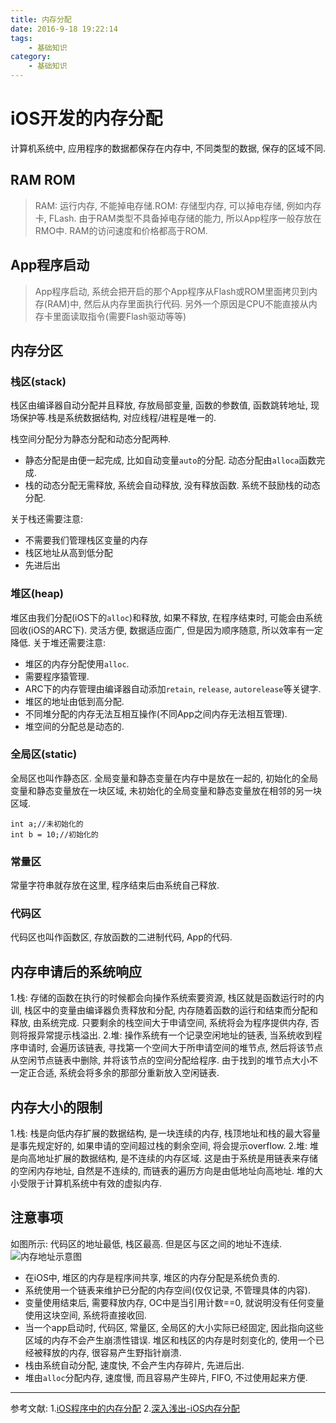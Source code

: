 ```yaml
---
title: 内存分配
date: 2016-9-18 19:22:14
tags:
    - 基础知识
category:
    - 基础知识
---
```


# iOS开发的内存分配

计算机系统中, 应用程序的数据都保存在内存中, 不同类型的数据, 保存的区域不同.
## RAM ROM
> RAM: 运行内存, 不能掉电存储.ROM: 存储型内存, 可以掉电存储, 例如内存卡, FLash.
	由于RAM类型不具备掉电存储的能力, 所以App程序一般存放在RMO中. RAM的访问速度和价格都高于ROM.
	
## App程序启动
> App程序启动, 系统会把开启的那个App程序从Flash或ROM里面拷贝到内存(RAM)中, 然后从内存里面执行代码.
	另外一个原因是CPU不能直接从内存卡里面读取指令(需要Flash驱动等等)
	
## 内存分区
### 栈区(stack)
栈区由编译器自动分配并且释放, 存放局部变量, 函数的参数值, 函数跳转地址, 现场保护等.栈是系统数据结构, 对应线程/进程是唯一的.

栈空间分配分为静态分配和动态分配两种.
* 静态分配是由便一起完成, 比如自动变量`auto`的分配. 动态分配由`alloca`函数完成.
* 栈的动态分配无需释放, 系统会自动释放, 没有释放函数. 系统不鼓励栈的动态分配.

关于栈还需要注意:
* 不需要我们管理栈区变量的内存
* 栈区地址从高到低分配
* 先进后出

### 堆区(heap)
堆区由我们分配(iOS下的`alloc`)和释放, 如果不释放, 在程序结束时, 可能会由系统回收(iOS的ARC下). 灵活方便, 数据适应面广, 但是因为顺序随意, 所以效率有一定降低.
关于堆还需要注意:
* 堆区的内存分配使用`alloc`.
* 需要程序猿管理.
* ARC下的内存管理由编译器自动添加`retain`, `release`, `autorelease`等关键字.
* 堆区的地址由低到高分配.
* 不同堆分配的内存无法互相互操作(不同App之间内存无法相互管理).
* 堆空间的分配总是动态的.

### 全局区(static)
全局区也叫作静态区. 全局变量和静态变量在内存中是放在一起的, 初始化的全局变量和静态变量放在一块区域, 未初始化的全局变量和静态变量放在相邻的另一块区域.
```
int a;//未初始化的
int b = 10;//初始化的
```

### 常量区
常量字符串就存放在这里, 程序结束后由系统自己释放.

### 代码区
代码区也叫作函数区, 存放函数的二进制代码, App的代码.

## 内存申请后的系统响应
1.栈: 存储的函数在执行的时候都会向操作系统索要资源, 栈区就是函数运行时的内训, 栈区中的变量由编译器负责释放和分配, 内存随着函数的运行和结束而分配和释放, 由系统完成. 只要剩余的栈空间大于申请空间, 系统将会为程序提供内存, 否则将报异常提示栈溢出.
2.堆: 操作系统有一个记录空闲地址的链表, 当系统收到程序申请时, 会遍历该链表, 寻找第一个空间大于所申请空间的堆节点, 然后将该节点从空闲节点链表中删除, 并将该节点的空间分配给程序. 由于找到的堆节点大小不一定正合适, 系统会将多余的那部分重新放入空闲链表.

## 内存大小的限制
1.栈: 栈是向低内存扩展的数据结构, 是一块连续的内存, 栈顶地址和栈的最大容量是事先规定好的, 如果申请的空间超过栈的剩余空间, 将会提示overflow.
2.堆: 堆是向高地址扩展的数据结构, 是不连续的内存区域. 这是由于系统是用链表来存储的空闲内存地址, 自然是不连续的, 而链表的遍历方向是由低地址向高地址. 堆的大小受限于计算机系统中有效的虚拟内存.
 

## 注意事项
如图所示: 代码区的地址最低, 栈区最高. 但是区与区之间的地址不连续.
![内存地址示意图](http://upload-images.jianshu.io/upload_images/1156719-1d0de5ca1edc35af?imageMogr2/auto-orient/strip%7CimageView2/2/w/1240)
* 在iOS中, 堆区的内存是程序间共享, 堆区的内存分配是系统负责的.
* 系统使用一个链表来维护已分配的内存空间(仅仅记录, 不管理具体的内容).
* 变量使用结束后, 需要释放内存, OC中是当引用计数==0, 就说明没有任何变量使用这块空间, 系统将直接收回.
* 当一个app启动时, 代码区, 常量区, 全局区的大小实际已经固定, 因此指向这些区域的内存不会产生崩溃性错误. 堆区和栈区的内存是时刻变化的, 使用一个已经被释放的内存, 很容易产生野指针崩溃.
* 栈由系统自动分配, 速度快, 不会产生内存碎片, 先进后出.
* 堆由`alloc`分配内存, 速度慢, 而且容易产生碎片, FIFO, 不过使用起来方便.

------
参考文献:
1.[iOS程序中的内存分配](http://www.jianshu.com/p/f3c1b920e8eb)
2.[深入浅出-iOS内存分配](http://www.jianshu.com/p/7bbbe5d55440)

